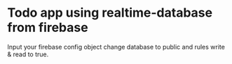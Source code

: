 # Todo app using realtime-database from firebase

Input your firebase config object change database to public and rules write & read to true.
